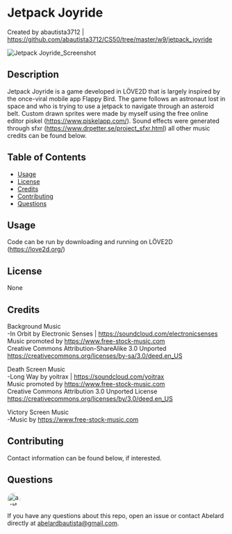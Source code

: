 # Jetpack Joyride

Created by abautista3712 | https://github.com/abautista3712/CS50/tree/master/w9/jetpack_joyride

![Jetpack Joyride_Screenshot](./assets/images/Jetpack_Joyride_Screenshot.PNG?raw=true "Playscreen")

## Description

Jetpack Joyride is a game developed in LÖVE2D that is largely inspired by the once-viral mobile app Flappy Bird. The game follows an astronaut lost in space and who is trying to use a jetpack to navigate through an asteroid belt. Custom drawn sprites were made by myself using the free online editor piskel (https://www.piskelapp.com/). Sound effects were generated through sfxr (https://www.drpetter.se/project_sfxr.html) all other music credits can be found below.

## Table of Contents

- [Usage](#usage)
- [License](#license)
- [Credits](#credits)
- [Contributing](#contributing)
- [Questions](#questions)

## Usage

Code can be run by downloading and running on LÖVE2D (https://love2d.org/)

## License

None

## Credits

Background Music  
-In Orbit by Electronic Senses | https://soundcloud.com/electronicsenses  
Music promoted by https://www.free-stock-music.com  
Creative Commons Attribution-ShareAlike 3.0 Unported  
https://creativecommons.org/licenses/by-sa/3.0/deed.en_US  
  
Death Screen Music  
-Long Way by yoitrax | https://soundcloud.com/yoitrax  
Music promoted by https://www.free-stock-music.com  
Creative Commons Attribution 3.0 Unported License  
https://creativecommons.org/licenses/by/3.0/deed.en_US  
  
Victory Screen Music  
-Music by https://www.free-stock-music.com  
  
## Contributing

Contact information can be found below, if interested.

## Questions

<img src="https://avatars2.githubusercontent.com/u/58578177?s=60&u=c4b062c9345a6182c93caacbde5ae38d9cb1c888&v=4" alt="avatar" style="border-radius: 16px" width="30" />
    
If you have any questions about this repo, open an issue or contact Abelard directly at abelardbautista@gmail.com.
